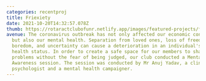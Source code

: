 ```yaml
---
categories: recentproj
title: Friexiety
date: 2021-10-20T14:32:57.078Z
thumb: https://rotaractclubofunr.netlify.app/images/featured-projects/friexiety.jpeg
avenue: The coronavirus outbreak has not only affected our economic conditions
  but also our mental health. Separation from loved ones, loss of freedom,
  boredom, and uncertainty can cause a deterioration in an individual's mental
  health status. In order to create a safe space for our members to share their
  problems without the fear of being judged, our club conducted a Mental Health
  Awareness session. The session was conducted by Mr Anuj Yadav, a clinical
  psychologist and a mental health campaigner.
---
```

